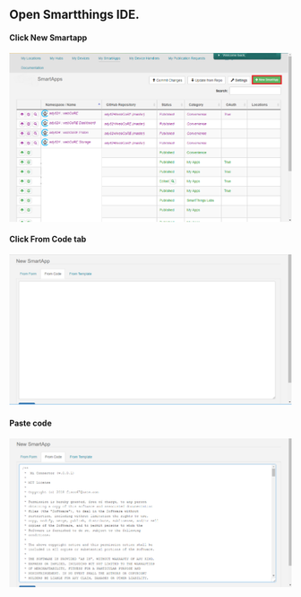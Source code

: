 ## Open Smartthings IDE.<br/>

#### Click New Smartapp<br/>
![create](../../../imgs/smartapp/create.png) 

#### Click From Code tab<br/>
![create](../../../imgs/smartapp/create2.png) 

#### Paste code<br/>
![create](../../../imgs/smartapp/create3.png) 


